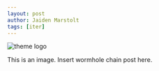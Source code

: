 ```yaml
---
layout: post
author: Jaiden Marstolt
tags: [iter]
---
```


![theme logo](http://www.abhinavsaxena.com/images/abhinav.jpeg)

This is an image. Insert wormhole chain post here.
